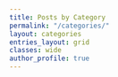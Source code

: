 ```yaml
---
title: Posts by Category
permalink: "/categories/"
layout: categories
entries_layout: grid
classes: wide
author_profile: true
---
```

